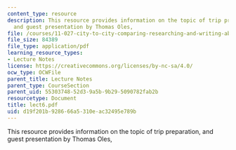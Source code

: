 ```yaml
---
content_type: resource
description: This resource provides information on the topic of trip preparation,
  and guest presentation by Thomas Oles,
file: /courses/11-027-city-to-city-comparing-researching-and-writing-about-cities-spring-2006/d19f201b928666a5310eac32495e789b_lect6.pdf
file_size: 84389
file_type: application/pdf
learning_resource_types:
- Lecture Notes
license: https://creativecommons.org/licenses/by-nc-sa/4.0/
ocw_type: OCWFile
parent_title: Lecture Notes
parent_type: CourseSection
parent_uid: 55303748-52d3-9a5b-9b29-5090782fab2b
resourcetype: Document
title: lect6.pdf
uid: d19f201b-9286-66a5-310e-ac32495e789b
---
```

This resource provides information on the topic of trip preparation, and guest presentation by Thomas Oles,